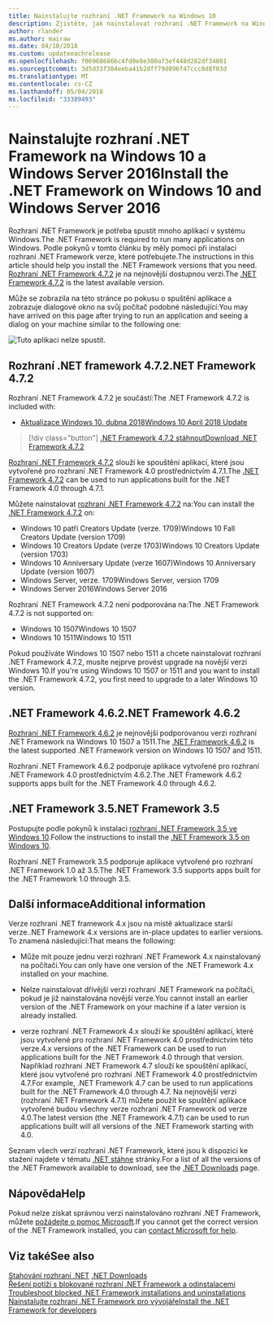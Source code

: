 ```yaml
---
title: Nainstalujte rozhraní .NET Framework na Windows 10
description: Zjistěte, jak nainstalovat rozhraní .NET Framework na Windows 10 nebo Windows Server 2016.
author: rlander
ms.author: mairaw
ms.date: 04/10/2018
ms.custom: updateeachrelease
ms.openlocfilehash: f069686866c4fd0e8e380af3ef448d282df34801
ms.sourcegitcommit: 3d5d33f384eeba41b2dff79d096f47ccc8d8f03d
ms.translationtype: MT
ms.contentlocale: cs-CZ
ms.lasthandoff: 05/04/2018
ms.locfileid: "33389493"
---
```

# <a name="install-the-net-framework-on-windows-10-and-windows-server-2016"></a><span data-ttu-id="91bd7-103">Nainstalujte rozhraní .NET Framework na Windows 10 a Windows Server 2016</span><span class="sxs-lookup"><span data-stu-id="91bd7-103">Install the .NET Framework on Windows 10 and Windows Server 2016</span></span>

<span data-ttu-id="91bd7-104">Rozhraní .NET Framework je potřeba spustit mnoho aplikací v systému Windows.</span><span class="sxs-lookup"><span data-stu-id="91bd7-104">The .NET Framework is required to run many applications on Windows.</span></span> <span data-ttu-id="91bd7-105">Podle pokynů v tomto článku by měly pomoci při instalaci rozhraní .NET Framework verze, které potřebujete.</span><span class="sxs-lookup"><span data-stu-id="91bd7-105">The instructions in this article should help you install the .NET Framework versions that you need.</span></span> <span data-ttu-id="91bd7-106">[Rozhraní .NET Framework 4.7.2](http://go.microsoft.com/fwlink/?LinkID=863255) je na nejnovější dostupnou verzi.</span><span class="sxs-lookup"><span data-stu-id="91bd7-106">The [.NET Framework 4.7.2](http://go.microsoft.com/fwlink/?LinkID=863255) is the latest available version.</span></span>

<span data-ttu-id="91bd7-107">Může se zobrazila na této stránce po pokusu o spuštění aplikace a zobrazuje dialogové okno na svůj počítač podobné následující:</span><span class="sxs-lookup"><span data-stu-id="91bd7-107">You may have arrived on this page after trying to run an application and seeing a dialog on your machine similar to the following one:</span></span>

![Tuto aplikaci nelze spustit.](./media/this-application-could-not-be-started.png)

## <a name="net-framework-472"></a><span data-ttu-id="91bd7-109">Rozhraní .NET framework 4.7.2</span><span class="sxs-lookup"><span data-stu-id="91bd7-109">.NET Framework 4.7.2</span></span>

<span data-ttu-id="91bd7-110">Rozhraní .NET Framework 4.7.2 je součástí:</span><span class="sxs-lookup"><span data-stu-id="91bd7-110">The .NET Framework 4.7.2 is included with:</span></span>

* [<span data-ttu-id="91bd7-111">Aktualizace Windows 10. dubna 2018</span><span class="sxs-lookup"><span data-stu-id="91bd7-111">Windows 10 April 2018 Update</span></span>](https://www.microsoft.com/software-download/windows10)

> [!div class="button"]
[<span data-ttu-id="91bd7-112">.NET Framework 4.7.2 stáhnout</span><span class="sxs-lookup"><span data-stu-id="91bd7-112">Download .NET Framework 4.7.2</span></span>](https://www.microsoft.com/net/download/thank-you/net472?utm_source=ms-docs&utm_medium=referral)

<span data-ttu-id="91bd7-113">[Rozhraní .NET Framework 4.7.2](http://go.microsoft.com/fwlink/?LinkID=863255) slouží ke spouštění aplikací, které jsou vytvořené pro rozhraní .NET Framework 4.0 prostřednictvím 4.7.1.</span><span class="sxs-lookup"><span data-stu-id="91bd7-113">The [.NET Framework 4.7.2](http://go.microsoft.com/fwlink/?LinkID=863255) can be used to run applications built for the .NET Framework 4.0 through 4.7.1.</span></span>

<span data-ttu-id="91bd7-114">Můžete nainstalovat [rozhraní .NET Framework 4.7.2](http://go.microsoft.com/fwlink/?LinkID=863255) na:</span><span class="sxs-lookup"><span data-stu-id="91bd7-114">You can install the [.NET Framework 4.7.2](http://go.microsoft.com/fwlink/?LinkID=863255) on:</span></span>

* <span data-ttu-id="91bd7-115">Windows 10 patří Creators Update (verze. 1709)</span><span class="sxs-lookup"><span data-stu-id="91bd7-115">Windows 10 Fall Creators Update (version 1709)</span></span>
* <span data-ttu-id="91bd7-116">Windows 10 Creators Update (verze 1703)</span><span class="sxs-lookup"><span data-stu-id="91bd7-116">Windows 10 Creators Update (version 1703)</span></span>
* <span data-ttu-id="91bd7-117">Windows 10 Anniversary Update (verze 1607)</span><span class="sxs-lookup"><span data-stu-id="91bd7-117">Windows 10 Anniversary Update (version 1607)</span></span>
* <span data-ttu-id="91bd7-118">Windows Server, verze. 1709</span><span class="sxs-lookup"><span data-stu-id="91bd7-118">Windows Server, version 1709</span></span>
* <span data-ttu-id="91bd7-119">Windows Server 2016</span><span class="sxs-lookup"><span data-stu-id="91bd7-119">Windows Server 2016</span></span>

<span data-ttu-id="91bd7-120">Rozhraní .NET Framework 4.7.2 není podporována na:</span><span class="sxs-lookup"><span data-stu-id="91bd7-120">The .NET Framework 4.7.2 is not supported on:</span></span>

* <span data-ttu-id="91bd7-121">Windows 10 1507</span><span class="sxs-lookup"><span data-stu-id="91bd7-121">Windows 10 1507</span></span>
* <span data-ttu-id="91bd7-122">Windows 10 1511</span><span class="sxs-lookup"><span data-stu-id="91bd7-122">Windows 10 1511</span></span>

<span data-ttu-id="91bd7-123">Pokud používáte Windows 10 1507 nebo 1511 a chcete nainstalovat rozhraní .NET Framework 4.7.2, musíte nejprve provést upgrade na novější verzi Windows 10.</span><span class="sxs-lookup"><span data-stu-id="91bd7-123">If you're using Windows 10 1507 or 1511 and you want to install the .NET Framework 4.7.2, you first need to upgrade to a later Windows 10 version.</span></span>

## <a name="net-framework-462"></a><span data-ttu-id="91bd7-124">.NET Framework 4.6.2</span><span class="sxs-lookup"><span data-stu-id="91bd7-124">.NET Framework 4.6.2</span></span>

<span data-ttu-id="91bd7-125">[Rozhraní .NET Framework 4.6.2](https://www.microsoft.com/en-us/download/details.aspx?id=53345) je nejnovější podporovanou verzi rozhraní .NET Framework na Windows 10 1507 a 1511.</span><span class="sxs-lookup"><span data-stu-id="91bd7-125">The [.NET Framework 4.6.2](https://www.microsoft.com/en-us/download/details.aspx?id=53345) is the latest supported .NET Framework version on Windows 10 1507 and 1511.</span></span>

<span data-ttu-id="91bd7-126">Rozhraní .NET Framework 4.6.2 podporuje aplikace vytvořené pro rozhraní .NET Framework 4.0 prostřednictvím 4.6.2.</span><span class="sxs-lookup"><span data-stu-id="91bd7-126">The .NET Framework 4.6.2 supports apps built for the .NET Framework 4.0 through 4.6.2.</span></span>

## <a name="net-framework-35"></a><span data-ttu-id="91bd7-127">.NET Framework 3.5</span><span class="sxs-lookup"><span data-stu-id="91bd7-127">.NET Framework 3.5</span></span>

<span data-ttu-id="91bd7-128">Postupujte podle pokynů k instalaci [rozhraní .NET Framework 3.5 ve Windows 10](dotnet-35-windows-10.md).</span><span class="sxs-lookup"><span data-stu-id="91bd7-128">Follow the instructions to install the [.NET Framework 3.5 on Windows 10](dotnet-35-windows-10.md).</span></span>

<span data-ttu-id="91bd7-129">Rozhraní .NET Framework 3.5 podporuje aplikace vytvořené pro rozhraní .NET Framework 1.0 až 3.5.</span><span class="sxs-lookup"><span data-stu-id="91bd7-129">The .NET Framework 3.5 supports apps built for the .NET Framework 1.0 through 3.5.</span></span>

## <a name="additional-information"></a><span data-ttu-id="91bd7-130">Další informace</span><span class="sxs-lookup"><span data-stu-id="91bd7-130">Additional information</span></span>

<span data-ttu-id="91bd7-131">Verze rozhraní .NET framework 4.x jsou na místě aktualizace starší verze.</span><span class="sxs-lookup"><span data-stu-id="91bd7-131">.NET Framework 4.x versions are in-place updates to earlier versions.</span></span> <span data-ttu-id="91bd7-132">To znamená následující:</span><span class="sxs-lookup"><span data-stu-id="91bd7-132">That means the following:</span></span>

- <span data-ttu-id="91bd7-133">Může mít pouze jednu verzi rozhraní .NET Framework 4.x nainstalovaný na počítači.</span><span class="sxs-lookup"><span data-stu-id="91bd7-133">You can only have one version of the .NET Framework 4.x installed on your machine.</span></span>

- <span data-ttu-id="91bd7-134">Nelze nainstalovat dřívější verzi rozhraní .NET Framework na počítači, pokud je již nainstalována novější verze.</span><span class="sxs-lookup"><span data-stu-id="91bd7-134">You cannot install an earlier version of the .NET Framework on your machine if a later version is already installed.</span></span>

- <span data-ttu-id="91bd7-135">verze rozhraní .NET Framework 4.x slouží ke spouštění aplikací, které jsou vytvořené pro rozhraní .NET Framework 4.0 prostřednictvím této verze.</span><span class="sxs-lookup"><span data-stu-id="91bd7-135">4.x versions of the .NET Framework can be used to run applications built for the .NET Framework 4.0 through that version.</span></span> <span data-ttu-id="91bd7-136">Například rozhraní .NET Framework 4.7 slouží ke spouštění aplikací, které jsou vytvořené pro rozhraní .NET Framework 4.0 prostřednictvím 4.7.</span><span class="sxs-lookup"><span data-stu-id="91bd7-136">For example, .NET Framework 4.7 can be used to run applications built for the .NET Framework 4.0 through 4.7.</span></span> <span data-ttu-id="91bd7-137">Na nejnovější verzi (rozhraní .NET Framework 4.7.1) můžete použít ke spuštění aplikace vytvořené budou všechny verze rozhraní .NET Framework od verze 4.0.</span><span class="sxs-lookup"><span data-stu-id="91bd7-137">The latest version (the .NET Framework 4.7.1) can be used to run applications built will all versions of the .NET Framework starting with 4.0.</span></span>

<span data-ttu-id="91bd7-138">Seznam všech verzí rozhraní .NET Framework, které jsou k dispozici ke stažení najdete v tématu [.NET stáhne](https://www.microsoft.com/net/download?utm_source=ms-docs&utm_medium=referral) stránky.</span><span class="sxs-lookup"><span data-stu-id="91bd7-138">For a list of all the versions of the .NET Framework available to download, see the [.NET Downloads](https://www.microsoft.com/net/download?utm_source=ms-docs&utm_medium=referral) page.</span></span>

## <a name="help"></a><span data-ttu-id="91bd7-139">Nápověda</span><span class="sxs-lookup"><span data-stu-id="91bd7-139">Help</span></span>

<span data-ttu-id="91bd7-140">Pokud nelze získat správnou verzi nainstalováno rozhraní .NET Framework, můžete [požádejte o pomoc Microsoft](mailto:dotnet-install-help@service.microsoft.com?subject=Install-Help).</span><span class="sxs-lookup"><span data-stu-id="91bd7-140">If you cannot get the correct version of the .NET Framework installed, you can [contact Microsoft for help](mailto:dotnet-install-help@service.microsoft.com?subject=Install-Help).</span></span>

## <a name="see-also"></a><span data-ttu-id="91bd7-141">Viz také</span><span class="sxs-lookup"><span data-stu-id="91bd7-141">See also</span></span>

<span data-ttu-id="91bd7-142">[Stahování rozhraní .NET](https://www.microsoft.com/net/download?utm_source=ms-docs&utm_medium=referral) </span><span class="sxs-lookup"><span data-stu-id="91bd7-142">[.NET Downloads](https://www.microsoft.com/net/download?utm_source=ms-docs&utm_medium=referral) </span></span>  
<span data-ttu-id="91bd7-143">[Řešení potíží s blokované rozhraní .NET Framework a odinstalacemi](troubleshoot-blocked-installations-and-uninstallations.md) </span><span class="sxs-lookup"><span data-stu-id="91bd7-143">[Troubleshoot blocked .NET Framework installations and uninstallations](troubleshoot-blocked-installations-and-uninstallations.md) </span></span>  
[<span data-ttu-id="91bd7-144">Nainstalujte rozhraní .NET Framework pro vývojáře</span><span class="sxs-lookup"><span data-stu-id="91bd7-144">Install the .NET Framework for developers</span></span>](guide-for-developers.md)
